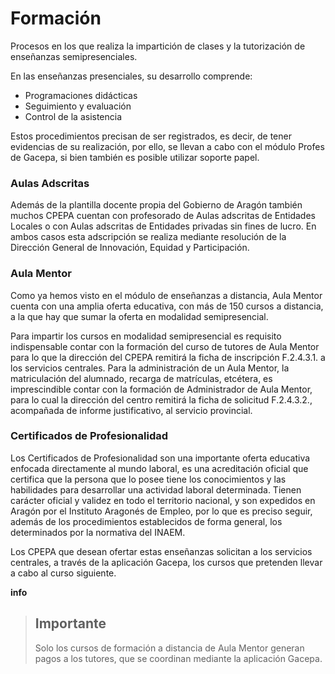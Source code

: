 # Formación

Procesos en los que realiza la impartición de clases y la tutorización de enseñanzas semipresenciales.

En las enseñanzas presenciales, su desarrollo comprende:

* Programaciones didácticas
* Seguimiento y evaluación
* Control de la asistencia 

Estos procedimientos precisan de ser registrados, es decir, de tener evidencias de su realización, por ello, se llevan a cabo con el módulo Profes de Gacepa, si bien también es posible utilizar soporte papel.

### Aulas Adscritas

Además de la plantilla docente propia del Gobierno de Aragón también muchos CPEPA cuentan con profesorado de Aulas adscritas de Entidades Locales o con Aulas adscritas de Entidades privadas sin fines de lucro. En ambos casos esta adscripción se realiza mediante resolución de la Dirección General de Innovación, Equidad y Participación.

### Aula Mentor

Como ya hemos visto en el módulo de enseñanzas a distancia, Aula Mentor cuenta con una amplia oferta educativa, con más de 150 cursos a distancia, a la que hay que sumar la oferta en modalidad semipresencial.

Para impartir los cursos en modalidad semipresencial es requisito indispensable contar con la formación del curso de tutores de Aula Mentor para lo que la dirección del CPEPA remitirá la ficha de inscripción F.2.4.3.1. a los servicios centrales. Para la administración de un Aula Mentor, la matriculación del alumnado, recarga de matrículas, etcétera, es imprescindible contar con la formación de Administrador de Aula Mentor, para lo cual la dirección del centro remitirá la ficha de solicitud F.2.4.3.2., acompañada de informe justificativo, al servicio provincial.

### Certificados de Profesionalidad

Los Certificados de Profesionalidad son una importante oferta educativa enfocada directamente al mundo laboral, es una acreditación oficial que certifica que la persona que lo posee tiene los conocimientos y las habilidades para desarrollar una actividad laboral determinada. Tienen carácter oficial y validez en todo el territorio nacional, y son expedidos en Aragón por el Instituto Aragonés de Empleo, por lo que es preciso seguir, además de los procedimientos establecidos de forma general, los determinados por la normativa del INAEM.

Los CPEPA que desean ofertar estas enseñanzas solicitan a los servicios centrales, a través de la aplicación Gacepa, los cursos que pretenden llevar a cabo al curso siguiente.

**info**

> ## Importante
>
> Solo los cursos de formación a distancia de Aula Mentor generan pagos a los tutores, que se coordinan mediante la aplicación Gacepa.



